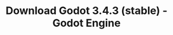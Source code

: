 ---
# Generated by /scripts/js/download_archive_generator !!! do not edit by hand !!!
title: 'Download Godot 3.4.3 (stable) - Godot Engine'
type: 'download/archive'
name: '3.4.3'
flavor: 'stable'
release_date: '2022-02-25T03:00:00-00:00'
release_notes: '/article/maintenance-release-godot-3-4-3/'
links:
  android.apk:
    name: 'android.apk'
    title: 'Android'
    caption: 'Universal APK (ARM64 + ARMv7 + x86_64 + x86)'
    tags:
      - 'APK download'
      - 'ARM64/v7'
      - 'x86 (64 & 32 bit)'
    hosts:
      github_builds:
        regular: 'https://github.com/godotengine/godot-builds/releases/download/3.4.3-stable/Godot_v3.4.3-stable_android_editor.apk'
        mono: '#'
      github:
        regular: 'https://github.com/godotengine/godot/releases/download/3.4.3-stable/Godot_v3.4.3-stable_android_editor.apk'
        mono: '#'
  macos.universal:
    name: 'macos.universal'
    title: 'macOS'
    caption: 'Universal (x86_64 + Apple Silicon)'
    tags:
      - 'Intel/Apple Silicon'
      - '64 bit'
    hosts:
      github_builds:
        regular: 'https://github.com/godotengine/godot-builds/releases/download/3.4.3-stable/Godot_v3.4.3-stable_osx.universal.zip'
        mono: 'https://github.com/godotengine/godot-builds/releases/download/3.4.3-stable/Godot_v3.4.3-stable_mono_osx.universal.zip'
      github:
        regular: 'https://github.com/godotengine/godot/releases/download/3.4.3-stable/Godot_v3.4.3-stable_osx.universal.zip'
        mono: 'https://github.com/godotengine/godot/releases/download/3.4.3-stable/Godot_v3.4.3-stable_mono_osx.universal.zip'
  windows.64:
    name: 'windows.64'
    title: 'Windows'
    caption: 'Standard (x86_64)'
    tags:
      - '64 bit'
    hosts:
      github_builds:
        regular: 'https://github.com/godotengine/godot-builds/releases/download/3.4.3-stable/Godot_v3.4.3-stable_win64.exe.zip'
        mono: 'https://github.com/godotengine/godot-builds/releases/download/3.4.3-stable/Godot_v3.4.3-stable_mono_win64.zip'
      github:
        regular: 'https://github.com/godotengine/godot/releases/download/3.4.3-stable/Godot_v3.4.3-stable_win64.exe.zip'
        mono: 'https://github.com/godotengine/godot/releases/download/3.4.3-stable/Godot_v3.4.3-stable_mono_win64.zip'
  linux_server.headless.64:
    name: 'linux_server.headless.64'
    title: 'Linux Server'
    caption: 'Headless (x86_64)'
    tags:
      - '64 bit'
      - 'Headless'
    hosts:
      github_builds:
        regular: 'https://github.com/godotengine/godot-builds/releases/download/3.4.3-stable/Godot_v3.4.3-stable_linux_headless.64.zip'
        mono: 'https://github.com/godotengine/godot-builds/releases/download/3.4.3-stable/Godot_v3.4.3-stable_mono_linux_headless_64.zip'
      github:
        regular: 'https://github.com/godotengine/godot/releases/download/3.4.3-stable/Godot_v3.4.3-stable_linux_headless.64.zip'
        mono: 'https://github.com/godotengine/godot/releases/download/3.4.3-stable/Godot_v3.4.3-stable_mono_linux_headless_64.zip'
  web:
    name: 'web'
    title: 'Web editor'
    caption: ''
    tags:
      - 'Self-hosted'
      - 'Cross-platform'
    hosts:
      github_builds:
        regular: 'https://github.com/godotengine/godot-builds/releases/download/3.4.3-stable/Godot_v3.4.3-stable_web_editor.zip'
        mono: '#'
      github:
        regular: 'https://github.com/godotengine/godot/releases/download/3.4.3-stable/Godot_v3.4.3-stable_web_editor.zip'
        mono: '#'
  linux.64:
    name: 'linux.64'
    title: 'Linux'
    caption: 'Standard (x86_64)'
    tags:
      - '64 bit'
    hosts:
      github_builds:
        regular: 'https://github.com/godotengine/godot-builds/releases/download/3.4.3-stable/Godot_v3.4.3-stable_x11.64.zip'
        mono: 'https://github.com/godotengine/godot-builds/releases/download/3.4.3-stable/Godot_v3.4.3-stable_mono_x11_64.zip'
      github:
        regular: 'https://github.com/godotengine/godot/releases/download/3.4.3-stable/Godot_v3.4.3-stable_x11.64.zip'
        mono: 'https://github.com/godotengine/godot/releases/download/3.4.3-stable/Godot_v3.4.3-stable_mono_x11_64.zip'
  linux.32:
    name: 'linux.32'
    title: 'Linux'
    caption: 'Standard (x86)'
    tags:
      - '32 bit'
    hosts:
      github_builds:
        regular: 'https://github.com/godotengine/godot-builds/releases/download/3.4.3-stable/Godot_v3.4.3-stable_x11.32.zip'
        mono: 'https://github.com/godotengine/godot-builds/releases/download/3.4.3-stable/Godot_v3.4.3-stable_mono_x11_32.zip'
      github:
        regular: 'https://github.com/godotengine/godot/releases/download/3.4.3-stable/Godot_v3.4.3-stable_x11.32.zip'
        mono: 'https://github.com/godotengine/godot/releases/download/3.4.3-stable/Godot_v3.4.3-stable_mono_x11_32.zip'
  windows.32:
    name: 'windows.32'
    title: 'Windows'
    caption: 'Standard (x86)'
    tags:
      - '32 bit'
    hosts:
      github_builds:
        regular: 'https://github.com/godotengine/godot-builds/releases/download/3.4.3-stable/Godot_v3.4.3-stable_win32.exe.zip'
        mono: 'https://github.com/godotengine/godot-builds/releases/download/3.4.3-stable/Godot_v3.4.3-stable_mono_win32.zip'
      github:
        regular: 'https://github.com/godotengine/godot/releases/download/3.4.3-stable/Godot_v3.4.3-stable_win32.exe.zip'
        mono: 'https://github.com/godotengine/godot/releases/download/3.4.3-stable/Godot_v3.4.3-stable_mono_win32.zip'
  linux_server.64:
    name: 'linux_server.64'
    title: 'Linux Server'
    caption: 'Standard (x86_64)'
    tags:
      - '64 bit'
    hosts:
      github_builds:
        regular: 'https://github.com/godotengine/godot-builds/releases/download/3.4.3-stable/Godot_v3.4.3-stable_linux_server.64.zip'
        mono: 'https://github.com/godotengine/godot-builds/releases/download/3.4.3-stable/Godot_v3.4.3-stable_mono_linux_server_64.zip'
      github:
        regular: 'https://github.com/godotengine/godot/releases/download/3.4.3-stable/Godot_v3.4.3-stable_linux_server.64.zip'
        mono: 'https://github.com/godotengine/godot/releases/download/3.4.3-stable/Godot_v3.4.3-stable_mono_linux_server_64.zip'
  aar_library:
    name: 'aar_library'
    title: 'AAR library'
    caption: ''
    tags:
      - 'Android plugins'
      - 'Java'
      - 'Kotlin'
    hosts:
      github_builds:
        regular: 'https://github.com/godotengine/godot-builds/releases/download/3.4.3-stable/godot-lib.3.4.3.stable.release.aar'
        mono: 'https://github.com/godotengine/godot-builds/releases/download/3.4.3-stable/godot-lib.3.4.3.stable.mono.release.aar'
      github:
        regular: 'https://github.com/godotengine/godot/releases/download/3.4.3-stable/godot-lib.3.4.3.stable.release.aar'
        mono: 'https://github.com/godotengine/godot/releases/download/3.4.3-stable/godot-lib.3.4.3.stable.mono.release.aar'
  templates:
    name: 'templates'
    title: 'Export templates'
    caption: ''
    tags:
      - 'Used to export your games to all supported platforms'
    hosts:
      github_builds:
        regular: 'https://github.com/godotengine/godot-builds/releases/download/3.4.3-stable/Godot_v3.4.3-stable_export_templates.tpz'
        mono: 'https://github.com/godotengine/godot-builds/releases/download/3.4.3-stable/Godot_v3.4.3-stable_mono_export_templates.tpz'
      github:
        regular: 'https://github.com/godotengine/godot/releases/download/3.4.3-stable/Godot_v3.4.3-stable_export_templates.tpz'
        mono: 'https://github.com/godotengine/godot/releases/download/3.4.3-stable/Godot_v3.4.3-stable_mono_export_templates.tpz'
primaryPlatforms:
  - 'android.apk'
  - 'macos.universal'
  - 'windows.64'
  - 'linux_server.headless.64'
  - 'web'
  - 'templates'
---